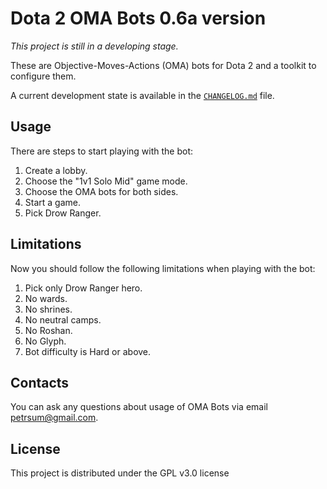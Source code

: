 # Dota 2 OMA Bots 0.6a version

*This project is still in a developing stage.*

These are Objective-Moves-Actions (OMA) bots for Dota 2 and a toolkit to configure them.

A current development state is available in the [`CHANGELOG.md`](CHANGELOG.md) file.

## Usage

There are steps to start playing with the bot:

1. Create a lobby.
2. Choose the "1v1 Solo Mid" game mode.
3. Choose the OMA bots for both sides.
4. Start a game.
5. Pick Drow Ranger.

## Limitations

Now you should follow the following limitations when playing with the bot:

1. Pick only Drow Ranger hero.
2. No wards.
3. No shrines.
4. No neutral camps.
5. No Roshan.
6. No Glyph.
7. Bot difficulty is Hard or above.

## Contacts

You can ask any questions about usage of OMA Bots via email petrsum@gmail.com.

## License

This project is distributed under the GPL v3.0 license
